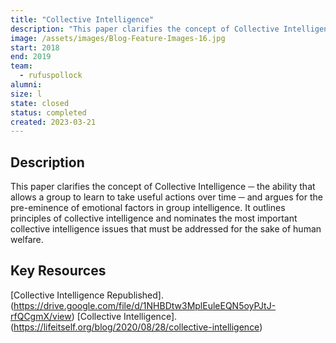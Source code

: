 ```yaml
---
title: "Collective Intelligence"
description: "This paper clarifies the concept of Collective Intelligence ─ the ability that allows a group to learn to take useful actions over time ─ and argues for the pre-eminence of emotional factors in group intelligence."
image: /assets/images/Blog-Feature-Images-16.jpg
start: 2018
end: 2019
team:
  - rufuspollock
alumni:
size: l
state: closed
status: completed
created: 2023-03-21
---
```


## Description

This paper clarifies the concept of Collective Intelligence ─ the ability that allows a group to learn to take useful actions over time ─ and argues for the pre-eminence of emotional factors in group intelligence. It outlines principles of collective intelligence and nominates the most important collective intelligence issues that must be addressed for the sake of human welfare.

## Key Resources

[Collective Intelligence Republished].(https://drive.google.com/file/d/1NHBDtw3MplEuleEQN5oyPJtJ-rfQCgmX/view)
[Collective Intelligence].(https://lifeitself.org/blog/2020/08/28/collective-intelligence)